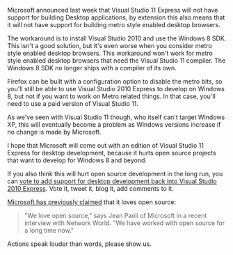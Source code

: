 Microsoft announced last week that Visual Studio 11 Express will not have support for building Desktop applications, by extension this also means that it will not have support for building metro style enabled desktop browsers.

The workaround is to install Visual Studio 2010 and use the Windows 8 SDK.  This isn't a good solution, but it's even worse when you consider metro style enabled desktop browsers.  This workaround won't work for metro style enabled desktop browsers that need the Visual Studio 11 compiler.  The Windows 8 SDK no longer ships with a compiler of its own.

Firefox can be built with a configuration option to disable the metro bits, so you'll still be able to use Visual Studio 2010 Express to develop on Windows 8, but not if you want to work on Metro related things.   In that case, you'll need to use a paid version of Visual Studio 11.

As we've seen with Visual Studio 11 though, who itself can't target Windows XP, this will eventually become a problem as Windows versions increase if no change is made by Microsoft.   

I hope that Microsoft will come out with an edition of Visual Studio 11 Express for desktop development, because it hurts open source projects that want to develop for Windows 8 and beyond. 

If you also think this will hurt open source development in the long run, you can [vote to add support for desktop development back into Visual Studio 2010 Express][1].  Vote it, tweet it, blog it, add comments to it.

[Microsoft has previously claimed][2] that it loves open source:

> "We love open source," says Jean Paoli of Microsoft in a recent 
> interview with Network World. 
> "We have worked with open source for a long time now." 

Actions speak louder than words, please show us.



[1]: http://visualstudio.uservoice.com/forums/121579-visual-studio/suggestions/2645679-visual-studio-11-express-on-windows-7-and-the-abil
[2]: http://www.networkworld.com/news/2010/082310-microsoft-open-source.html?hpg1=bn

